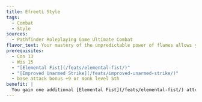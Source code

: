 ```yaml
---
title: Efreeti Style
tags:
  - Combat
  - Style
sources:
  - Pathfinder Roleplaying Game Ultimate Combat
flavor_text: Your mastery of the unpredictable power of flames allows you to unleash scorching strikes that burn your enemies even when you fail to make contact.
prerequisites:
  - Con 13
  - Wis 15
  - "[Elemental Fist](/feats/elemental-fist/)"
  - "[Improved Unarmed Strike](/feats/improved-unarmed-strike/)"
  - base attack bonus +9 or monk level 5th
benefit: |
  You gain one additional [Elemental Fist](/feats/elemental-fist/) attempt per day. While using this style and [Elemental Fist](/feats/elemental-fist/) to deal fire damage, you gain a bonus on fire damage rolls equal to your Wisdom bonus. Further, if your [Elemental Fist](/feats/elemental-fist/) melee attack misses while you are using it to deal fire damage, you still deal 1d6 points of fire damage to your target.
---
```


